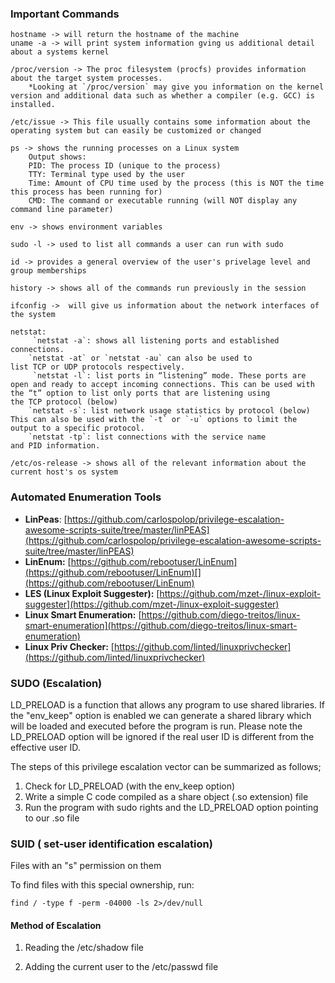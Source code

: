 
### Important Commands

	hostname -> will return the hostname of the machine
	uname -a -> will print system information gving us additional detail about a systems kernel
	
	/proc/version -> The proc filesystem (procfs) provides information about the target system processes.
		*Looking at `/proc/version` may give you information on the kernel version and additional data such as whether a compiler (e.g. GCC) is installed.

	/etc/issue -> This file usually contains some information about the operating system but can easily be customized or changed

	ps -> shows the running processes on a Linux system
		Output shows:
		PID: The process ID (unique to the process)
		TTY: Terminal type used by the user
		Time: Amount of CPU time used by the process (this is NOT the time this process has been running for)
		CMD: The command or executable running (will NOT display any command line parameter)

	env -> shows environment variables

	sudo -l -> used to list all commands a user can run with sudo

	id -> provides a general overview of the user's privelage level and group memberships

	history -> shows all of the commands run previously in the session

	ifconfig ->  will give us information about the network interfaces of the system

	netstat:
		 `netstat -a`: shows all listening ports and established connections.
		`netstat -at` or `netstat -au` can also be used to list TCP or UDP protocols respectively.
		 `netstat -l`: list ports in “listening” mode. These ports are open and ready to accept incoming connections. This can be used with the “t” option to list only ports that are listening using the TCP protocol (below)
		`netstat -s`: list network usage statistics by protocol (below) This can also be used with the `-t` or `-u` options to limit the output to a specific protocol. 
		`netstat -tp`: list connections with the service name and PID information.

	/etc/os-release -> shows all of the relevant information about the current host's os system

### Automated Enumeration Tools

- **LinPeas**: [https://github.com/carlospolop/privilege-escalation-awesome-scripts-suite/tree/master/linPEAS](https://github.com/carlospolop/privilege-escalation-awesome-scripts-suite/tree/master/linPEAS)
- **LinEnum:** [https://github.com/rebootuser/LinEnum](https://github.com/rebootuser/LinEnum)[](https://github.com/rebootuser/LinEnum)
- **LES (Linux Exploit Suggester):** [https://github.com/mzet-/linux-exploit-suggester](https://github.com/mzet-/linux-exploit-suggester)
- **Linux Smart Enumeration:** [https://github.com/diego-treitos/linux-smart-enumeration](https://github.com/diego-treitos/linux-smart-enumeration)
- **Linux Priv Checker:** [https://github.com/linted/linuxprivchecker](https://github.com/linted/linuxprivchecker)



### SUDO (Escalation)

LD_PRELOAD is a function that allows any program to use shared libraries. If the "env_keep" option is enabled we can generate a shared library which will be loaded and executed before the program is run. Please note the LD_PRELOAD option will be ignored if the real user ID is different from the effective user ID.  

The steps of this privilege escalation vector can be summarized as follows;

1. Check for LD_PRELOAD (with the env_keep option)
2. Write a simple C code compiled as a share object (.so extension) file
3. Run the program with sudo rights and the LD_PRELOAD option pointing to our .so file


### SUID ( set-user identification escalation)

Files with an "s" permission on them 

To find files with this special ownership, run:

	find / -type f -perm -04000 -ls 2>/dev/null

#### Method of Escalation

1) Reading the /etc/shadow file


2) Adding the current user to the /etc/passwd file


